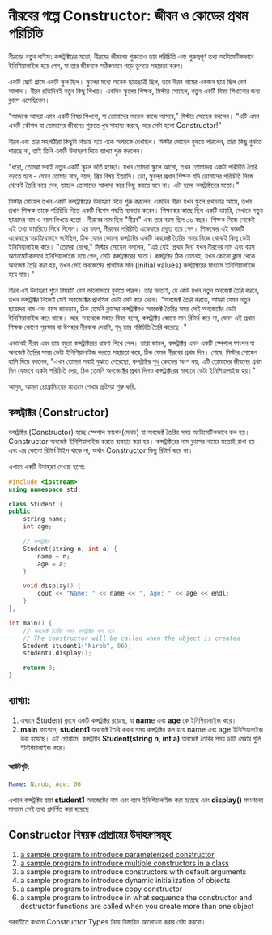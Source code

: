 # নীরবের গল্পে Constructor: জীবন ও কোডের প্রথম পরিচিতি


নীরবের নতুন লাইফ: কন্সট্রাক্টরের মতো, নীরবের জীবনের শুরুতেও তার পরিচিতি এবং গুরুত্বপূর্ণ তথ্য অটোমেটিকভাবে ইনিশিয়ালাইজ হয়ে গেল, যা তার জীবনকে সঠিকভাবে গড়ে তুলতে সহায়তা করল।

একটি ছোট গ্রামে একটি স্কুল ছিল। স্কুলের মধ্যে অনেক ছাত্রছাত্রী ছিল, তবে নীরব নামের একজন ছাত্র ছিল বেশ আলাদা। নীরব প্রতিদিনই নতুন কিছু শিখত। একদিন স্কুলের শিক্ষক, মিস্টার সোহেল, নতুন একটি বিষয় শিখানোর জন্য ক্লাসে এসেছিলেন।

“আজকে আমরা এমন একটি বিষয় শিখবো, যা তোমাদের অনেক কাজে আসবে,” মিস্টার সোহেল বললেন। “এটি এমন একটি কৌশল যা তোমাদের জীবনের শুরুতে খুব সাহায্য করবে, আর সেটা হলো Constructor!”

নীরব এবং তার সহপাঠীরা কিছুটা বিভ্রান্ত হয়ে একে অপরকে দেখছিল। মিস্টার সোহেল বুঝতে পারলেন, তারা কিছু বুঝতে পারছে না, তাই তিনি একটি উদাহরণ দিয়ে ব্যাখ্যা শুরু করলেন।

"ধরো, তোমরা সবাই নতুন একটি স্কুলে ভর্তি হচ্ছো। যখন তোমরা স্কুলে আসো, তখন তোমাদের একটা পরিচিতি তৈরি করতে হবে - যেমন তোমার নাম, বয়স, প্রিয় বিষয় ইত্যাদি। তো, স্কুলের প্রধান শিক্ষক যদি তোমাদের পরিচিতি নিজে থেকেই তৈরি করে দেন, তাহলে তোমাদের আলাদা করে কিছু করতে হবে না। এটা হলো কন্সট্রাক্টরের মতো।"

মিস্টার সোহেল তখন একটি কন্সট্রাক্টরের উদাহরণ দিতে শুরু করলেন:
একদিন নীরব যখন স্কুলে প্রথমবার আসে, তখন প্রধান শিক্ষক তাকে পরিচিতি দিতে একটি বিশেষ পদ্ধতি ব্যবহার করেন। শিক্ষকের কাছে ছিল একটি ডায়রি, যেখানে নতুন ছাত্রদের নাম ও বয়স লিখতে হতো। নীরবের নাম ছিল "নীরব" এবং তার বয়স ছিল ০৬ বছর। শিক্ষক নিজে থেকেই এই তথ্য ডায়রিতে লিখে দিলেন। এর ফলে, নীরবের পরিচিতি একেবারে প্রস্তুত হয়ে গেল। শিক্ষকের এই কাজটি একেবারে স্বয়ংক্রিয়ভাবে ঘটেছিল, ঠিক যেমন কোনো কন্সট্রাক্টর একটি অবজেক্ট তৈরির সময় নিজে থেকেই কিছু ডেটা ইনিশিয়ালাইজ করে।
"তোমরা দেখো," মিস্টার সোহেল বললেন, "এই যেই ‘প্রথম দিন’ যখন নীরবের নাম এবং বয়স অটোমেটিকভাবে ইনিশিয়ালাইজ হয়ে গেল, সেটি কন্সট্রাক্টরের মতো। কন্সট্রাক্টর ঠিক তেমনই, যখন কোনো ক্লাস থেকে অবজেক্ট তৈরি করা হয়, তখন সেই অবজেক্টের প্রাথমিক মান (initial values) কন্সট্রাক্টরের মাধ্যমে ইনিশিয়ালাইজ হয়ে যায়।"

নীরব এই উদাহরণ শুনে বিষয়টি বেশ ভালোভাবে বুঝতে পারল। তার মতোই, যে কেউ যখন নতুন অবজেক্ট তৈরি করবে, তখন কন্সট্রাক্টর নিজেই সেই অবজেক্টের প্রাথমিক ডেটা সেট করে দেবে। "অবজেক্ট তৈরি করতে, আমরা যেমন নতুন ছাত্রদের নাম এবং বয়স জানতাম, ঠিক তেমনি ক্লাসের কন্সট্রাক্টরও অবজেক্ট তৈরির সময় সেই অবজেক্টের ডেটা ইনিশিয়ালাইজ করে থাকে। আর, সবথেকে মজার বিষয় হলো, কন্সট্রাক্টর কোনো মান রিটার্ন করে না, যেমন এই প্রধান শিক্ষক কোনো পুরস্কার বা উপহার নীরবকে দেয়নি, শুধু তার পরিচিতি তৈরি করেছে।"

এভাবেই নীরব এবং তার বন্ধুরা কন্সট্রাক্টরের ধারণা শিখে গেল। তারা জানল, কন্সট্রাক্টর এমন একটি স্পেশাল ফাংশন যা অবজেক্ট তৈরির সময় ডেটা ইনিশিয়ালাইজ করতে সহায়তা করে, ঠিক যেমন নীরবের প্রথম দিন।
শেষে, মিস্টার সোহেল হাসি দিয়ে বললেন,
"এখন তোমরা সবাই বুঝতে পেরেছো, কন্সট্রাক্টর শুধু কোডের অংশ নয়, এটি তোমাদের জীবনের প্রথম দিন যেভাবে একটা পরিচিতি দেয়, ঠিক তেমনি অবজেক্টের প্রথম দিনও কন্সট্রাক্টরের মাধ্যমে ডেটা ইনিশিয়ালাইজ হয়।"

আসুন, আমরা প্রোগ্রামিংয়ের মাধ্যমে শেখার প্রক্রিয়া শুরু করি.

## কন্সট্রাক্টর (Constructor)
কন্সট্রাক্টর (Constructor) হচ্ছে স্পেশাল ফাংশন(মেথড) যা অবজেক্ট তৈরির সময় অটোমেটিকভাবে কল হয়। Constructor অবজেক্ট ইনিশিয়ালাইজ করতে ব্যবহার করা হয়। কন্সট্রাক্টরের নাম ক্লাসের নামের মতোই রাখা হয় এবং এর কোনো রিটার্ন টাইপ থাকে না, অর্থাৎ Constructor কিছু রিটার্ন করে না।

এখানে একটি উদাহরণ দেওয়া হলো:

```cpp
#include <iostream>
using namespace std;

class Student {
public:
    string name;
    int age;

    // কন্সট্রাক্টর
    Student(string n, int a) {
        name = n;
        age = a;
    }

    void display() {
        cout << "Name: " << name << ", Age: " << age << endl;
    }
};

int main() {
    // অবজেক্ট তৈরির সময় কন্সট্রাক্টর কল হবে
    // The constructor will be called when the object is created
    Student student1("Nirob", 06);
    student1.display();

    return 0;
}
```

## ব্যাখ্যা:
1. এখানে Student ক্লাসে একটি কন্সট্রাক্টর রয়েছে, যা **nam**e এবং **age** কে ইনিশিয়ালাইজ করে।
2. **main** ফাংশনে, **student1** অবজেক্ট তৈরি করার সময় কন্সট্রাক্টর কল হয়ে name এবং age ইনিশিয়ালাইজ করা হয়েছে।
এই প্রোগ্রামে, কন্সট্রাক্টর **Student(string n, int a)** অবজেক্ট তৈরির সময় ডাটা মেম্বার গুলি ইনিশিয়ালাইজ করে।

#### আউটপুট:
```yaml
Name: Nirob, Age: 06
```

এখানে কন্সট্রাক্টর দ্বারা **student1** অবজেক্টের নাম এবং বয়স ইনিশিয়ালাইজ করা হয়েছে এবং **display()** ফাংশনের মাধ্যমে সেই তথ্য প্রদর্শিত করা হয়েছে।

## Constructor বিষয়ক প্রোগ্রামের উদাহরণসমূহ

1. [a sample program to introduce parameterized constructor](https://github.com/Nirob-Barman/Object-Oriented-Programming/blob/main/Chapter-6-Constructor-and-Destructor-Functions/001-a-sample-program-to-introduce-parameterized-constructor.cpp)
2. [a sample program to introduce multiple constructors in a class](https://github.com/Nirob-Barman/Object-Oriented-Programming/blob/main/Chapter-6-Constructor-and-Destructor-Functions/002-a-sample-program-to-introduce-multiple-constructors-in-a-class.cpp)
3. a sample program to introduce constructors with default arguments
4. a sample program to introduce dynamic initialization of objects
5. a sample program to introduce copy constructor
6. a sample program to introduce in what sequence the constructor and destructor functions are called when you create more than one object

পরবর্তীতে কখনো Constructor Types নিয়ে বিস্তারিত আলোচনা করার চেষ্টা করবো। 
